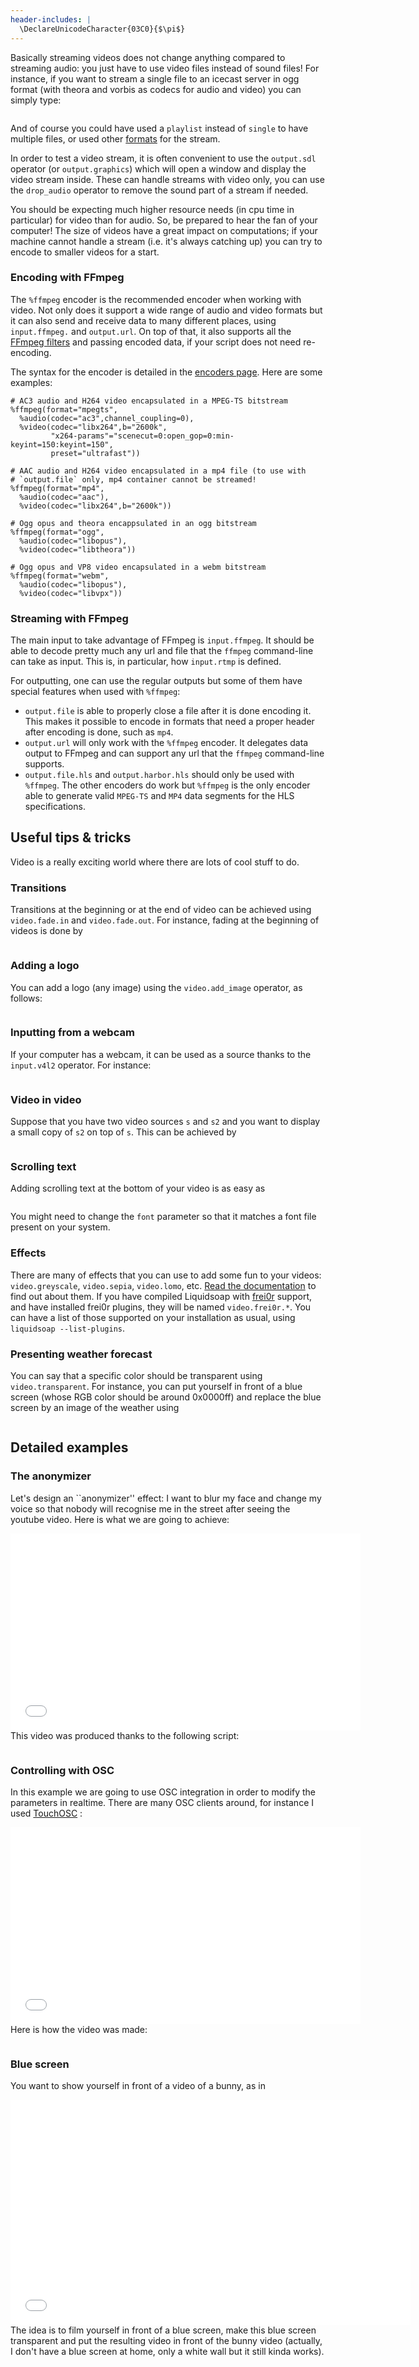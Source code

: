 ```yaml
---
header-includes: |
  \DeclareUnicodeCharacter{03C0}{$\pi$}
---
```


Basically streaming videos does not change anything compared to streaming audio:
you just have to use video files instead of sound files! For instance, if you
want to stream a single file to an icecast server in ogg format (with theora and
vorbis as codecs for audio and video) you can simply type:

```{.liquidsoap include="video-simple.liq"}

```

And of course you could have used a `playlist` instead of `single` to have
multiple files, or used other [formats](encoding_formats.html) for the stream.

In order to test a video stream, it is often convenient to use the `output.sdl`
operator (or `output.graphics`) which will open a window and display the video
stream inside. These can handle streams with video only, you can use the
`drop_audio` operator to remove the sound part of a stream if needed.

You should be expecting much higher resource needs (in cpu time in particular)
for video than for audio. So, be prepared to hear the fan of your computer! The
size of videos have a great impact on computations; if your machine cannot
handle a stream (i.e. it's always catching up) you can try to encode to smaller
videos for a start.

### Encoding with FFmpeg

The `%ffmpeg` encoder is the recommended encoder when working with video. Not only does it support a wide range
of audio and video formats but it can also send and receive data to many different places, using `input.ffmpeg.`
and `output.url`. On top of that, it also supports all the [FFmpeg filters](https://ffmpeg.org/ffmpeg-filters.html)
and passing encoded data, if your script does not need re-encoding.

The syntax for the encoder is detailed in the [encoders page](encoding_formats.html). Here are some examples:

```liquidsoap
# AC3 audio and H264 video encapsulated in a MPEG-TS bitstream
%ffmpeg(format="mpegts",
  %audio(codec="ac3",channel_coupling=0),
  %video(codec="libx264",b="2600k",
         "x264-params"="scenecut=0:open_gop=0:min-keyint=150:keyint=150",
         preset="ultrafast"))

# AAC audio and H264 video encapsulated in a mp4 file (to use with
# `output.file` only, mp4 container cannot be streamed!
%ffmpeg(format="mp4",
  %audio(codec="aac"),
  %video(codec="libx264",b="2600k"))

# Ogg opus and theora encappsulated in an ogg bitstream
%ffmpeg(format="ogg",
  %audio(codec="libopus"),
  %video(codec="libtheora"))

# Ogg opus and VP8 video encapsulated in a webm bitstream
%ffmpeg(format="webm",
  %audio(codec="libopus"),
  %video(codec="libvpx"))
```

### Streaming with FFmpeg

The main input to take advantage of FFmpeg is `input.ffmpeg`. It should be able to decode pretty much any url and file that the `ffmpeg` command-line
can take as input. This is, in particular, how `input.rtmp` is defined.

For outputting, one can use the regular outputs but some of them have special features when used with `%ffmpeg`:

- `output.file` is able to properly close a file after it is done encoding it. This makes it possible to encode in formats that need a proper header after encoding is done, such as `mp4`.
- `output.url` will only work with the `%ffmpeg` encoder. It delegates data output to FFmpeg and can support any url that the `ffmpeg` command-line supports.
- `output.file.hls` and `output.harbor.hls` should only be used with `%ffmpeg`. The other encoders do work but `%ffmpeg` is the only encoder able to generate valid `MPEG-TS` and `MP4` data segments for the HLS specifications.

## Useful tips & tricks

Video is a really exciting world where there are lots of cool stuff to do.

### Transitions

Transitions at the beginning or at the end of video can be achieved using
`video.fade.in` and `video.fade.out`. For instance, fading at the beginning of
videos is done by

```{.liquidsoap include="video-transition.liq" from="BEGIN" to="END"}

```

### Adding a logo

You can add a logo (any image) using the `video.add_image` operator, as follows:

```{.liquidsoap include="video-logo.liq" from="BEGIN" to="END"}

```

### Inputting from a webcam

If your computer has a webcam, it can be used as a source thanks to the
`input.v4l2` operator. For instance:

```{.liquidsoap include="video-webcam.liq"}

```

### Video in video

Suppose that you have two video sources `s` and `s2` and you want to display a
small copy of `s2` on top of `s`. This can be achieved by

```{.liquidsoap include="video-in-video.liq" from="BEGIN" to="END"}

```

### Scrolling text

Adding scrolling text at the bottom of your video is as easy as

```{.liquidsoap include="video-text.liq"}

```

You might need to change the `font` parameter so that it matches a font file
present on your system.

### Effects

There are many of effects that you can use to add some fun to your videos:
`video.greyscale`, `video.sepia`, `video.lomo`, etc. [Read the
documentation](reference.html) to find out about them. If you have compiled
Liquidsoap with [frei0r](http://www.piksel.org/frei0r/) support, and have
installed frei0r plugins, they will be named `video.frei0r.*`. You can have a
list of those supported on your installation as usual, using `liquidsoap --list-plugins`.

### Presenting weather forecast

You can say that a specific color should be transparent using
`video.transparent`. For instance, you can put yourself in front of a blue
screen (whose RGB color should be around 0x0000ff) and replace the blue screen
by an image of the weather using

```{.liquidsoap include="video-weather.liq" to="END"}

```

## Detailed examples

### The anonymizer

Let's design an ``anonymizer'' effect: I want to blur my face and change my voice
so that nobody will recognise me in the street after seeing the youtube
video. Here is what we are going to achieve:

<center><iframe width="560" height="315" src="//www.youtube.com/embed/E7Fb0wV3h5Q" frameborder="0" allowfullscreen></iframe></center>This video was produced thanks to the following script:

```{.liquidsoap include="video-anonymizer.liq"}

```

### Controlling with OSC

In this example we are going to use OSC integration in order to modify the
parameters in realtime. There are many OSC clients around, for instance I used
[TouchOSC](http://hexler.net/software/touchosc) :

<center><iframe width="560" height="315" src="//www.youtube.com/embed/EX1PTjiuuXY" frameborder="0" allowfullscreen></iframe></center>Here is how the video was made:

```{.liquidsoap content="video-osc.liq"}

```

### Blue screen

You want to show yourself in front of a video of a bunny, as in

<center><iframe width="640" height="360" src="//www.youtube.com/embed/zHikXRNMQu4?feature=player_detailpage" frameborder="0" allowfullscreen></iframe></center>The idea is to film yourself in front of a blue screen, make this blue screen
transparent and put the resulting video in front of the bunny video (actually, I
don't have a blue screen at home, only a white wall but it still kinda works).

```{.liquidsoap include="video-bluescreen.liq"}

```
